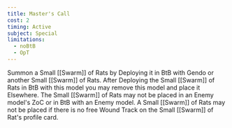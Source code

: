 ```yaml
---
title: Master's Call
cost: 2
timing: Active
subject: Special
limitations:
  - noBtB
  - OpT
---
```

Summon a Small [[Swarm]] of Rats by Deploying it in BtB with Gendo or another Small [[Swarm]] of Rats.
After Deploying the Small [[Swarm]] of Rats in BtB with this model you may remove this model and place it Elsewhere.
The Small [[Swarm]] of Rats may not be placed in an Enemy model's ZoC or in BtB with an Enemy model.
A Small [[Swarm]] of Rats may not be placed if there is no free Wound Track on the Small [[Swarm]] of Rat's profile card.